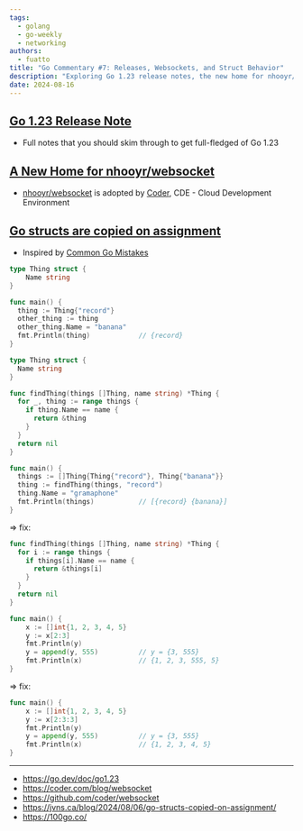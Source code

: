 ```yaml
---
tags:
  - golang
  - go-weekly
  - networking
authors:
  - fuatto
title: "Go Commentary #7: Releases, Websockets, and Struct Behavior"
description: "Exploring Go 1.23 release notes, the new home for nhooyr/websocket, and common mistakes with Go structs and slices."
date: 2024-08-16
---
```


## [Go 1.23 Release Note](https://go.dev/doc/go1.23)

- Full notes that you should skim through to get full-fledged of Go 1.23

## [A New Home for nhooyr/websocket](https://coder.com/blog/websocket)

- [nhooyr/websocket](https://github.com/nhooyr/websocket) is adopted by [Coder](https://coder.com/), CDE - Cloud Development Environment

## [Go structs are copied on assignment ](https://jvns.ca/blog/2024/08/06/go-structs-copied-on-assignment/)

- Inspired by [Common Go Mistakes](https://100go.co/)


```go
type Thing struct {
    Name string
}

func main() {
  thing := Thing{"record"}
  other_thing := thing
  other_thing.Name = "banana"
  fmt.Println(thing)            // {record}
}
```

```go
type Thing struct {
  Name string
}

func findThing(things []Thing, name string) *Thing {
  for _, thing := range things {
    if thing.Name == name {
      return &thing
    }
  }
  return nil
}

func main() {
  things := []Thing{Thing{"record"}, Thing{"banana"}}
  thing := findThing(things, "record")
  thing.Name = "gramaphone"
  fmt.Println(things)           // [{record} {banana}]
}
```

=> fix:
```go
func findThing(things []Thing, name string) *Thing {
  for i := range things {
    if things[i].Name == name {
      return &things[i]
    }
  }
  return nil
}
```

```go
func main() {
	x := []int{1, 2, 3, 4, 5}
	y := x[2:3]
	fmt.Println(y)
	y = append(y, 555)          // y = {3, 555}
	fmt.Println(x)              // {1, 2, 3, 555, 5}
}
```

=> fix:
```go
func main() {
	x := []int{1, 2, 3, 4, 5}
	y := x[2:3:3]
	fmt.Println(y)
	y = append(y, 555)          // y = {3, 555}
	fmt.Println(x)              // {1, 2, 3, 4, 5}
}
```

---

- https://go.dev/doc/go1.23
- https://coder.com/blog/websocket
- https://github.com/coder/websocket
- https://jvns.ca/blog/2024/08/06/go-structs-copied-on-assignment/
- https://100go.co/